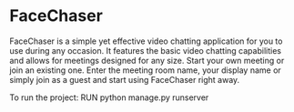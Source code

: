 # FaceChaser
FaceChaser is a simple yet effective video chatting application for you to use during any occasion. It features the basic video chatting capabilities and allows for meetings designed for any size. Start your own meeting or join an existing one. Enter the meeting room name, your display name or simply join as a guest and start using FaceChaser right away.

To run the project:
RUN python manage.py runserver
